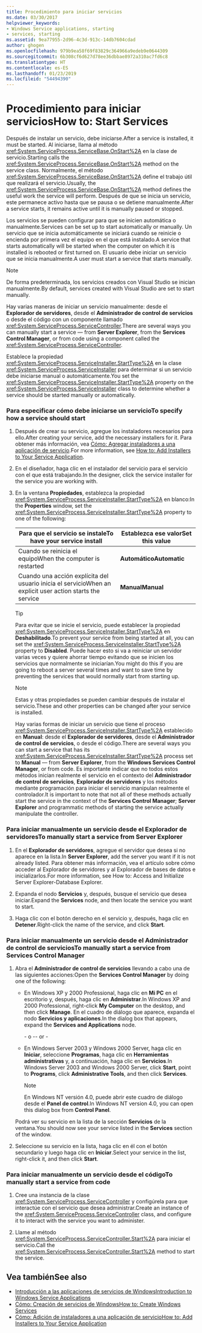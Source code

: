 ```yaml
---
title: Procedimiento para iniciar servicios
ms.date: 03/30/2017
helpviewer_keywords:
- Windows Service applications, starting
- services, starting
ms.assetid: 9ea77955-2d96-4c3d-913c-14db7604cdad
author: ghogen
ms.openlocfilehash: 979b9ea58f69f83829c364966a9edeb9e0644309
ms.sourcegitcommit: 6b308cf6d627d78ee36dbbae8972a310ac7fd6c8
ms.translationtype: HT
ms.contentlocale: es-ES
ms.lasthandoff: 01/23/2019
ms.locfileid: "54494390"
---
```

# <a name="how-to-start-services"></a><span data-ttu-id="0ebab-102">Procedimiento para iniciar servicios</span><span class="sxs-lookup"><span data-stu-id="0ebab-102">How to: Start Services</span></span>
<span data-ttu-id="0ebab-103">Después de instalar un servicio, debe iniciarse.</span><span class="sxs-lookup"><span data-stu-id="0ebab-103">After a service is installed, it must be started.</span></span> <span data-ttu-id="0ebab-104">Al iniciarse, llama al método <xref:System.ServiceProcess.ServiceBase.OnStart%2A> en la clase de servicio.</span><span class="sxs-lookup"><span data-stu-id="0ebab-104">Starting calls the <xref:System.ServiceProcess.ServiceBase.OnStart%2A> method on the service class.</span></span> <span data-ttu-id="0ebab-105">Normalmente, el método <xref:System.ServiceProcess.ServiceBase.OnStart%2A> define el trabajo útil que realizará el servicio.</span><span class="sxs-lookup"><span data-stu-id="0ebab-105">Usually, the <xref:System.ServiceProcess.ServiceBase.OnStart%2A> method defines the useful work the service will perform.</span></span> <span data-ttu-id="0ebab-106">Después de que se inicia un servicio, este permanece activo hasta que se pausa o se detiene manualmente.</span><span class="sxs-lookup"><span data-stu-id="0ebab-106">After a service starts, it remains active until it is manually paused or stopped.</span></span>  
  
 <span data-ttu-id="0ebab-107">Los servicios se pueden configurar para que se inicien automática o manualmente.</span><span class="sxs-lookup"><span data-stu-id="0ebab-107">Services can be set up to start automatically or manually.</span></span> <span data-ttu-id="0ebab-108">Un servicio que se inicia automáticamente se iniciará cuando se reinicie o encienda por primera vez el equipo en el que está instalado.</span><span class="sxs-lookup"><span data-stu-id="0ebab-108">A service that starts automatically will be started when the computer on which it is installed is rebooted or first turned on.</span></span> <span data-ttu-id="0ebab-109">El usuario debe iniciar un servicio que se inicia manualmente.</span><span class="sxs-lookup"><span data-stu-id="0ebab-109">A user must start a service that starts manually.</span></span>  
  
> [!NOTE]
>  <span data-ttu-id="0ebab-110">De forma predeterminada, los servicios creados con Visual Studio se inician manualmente.</span><span class="sxs-lookup"><span data-stu-id="0ebab-110">By default, services created with Visual Studio are set to start manually.</span></span>  
  
 <span data-ttu-id="0ebab-111">Hay varias maneras de iniciar un servicio manualmente: desde el **Explorador de servidores**, desde el **Administrador de control de servicios** o desde el código con un componente llamado <xref:System.ServiceProcess.ServiceController>.</span><span class="sxs-lookup"><span data-stu-id="0ebab-111">There are several ways you can manually start a service — from **Server Explorer**, from the **Services Control Manager**, or from code using a component called the <xref:System.ServiceProcess.ServiceController>.</span></span>  
  
 <span data-ttu-id="0ebab-112">Establece la propiedad <xref:System.ServiceProcess.ServiceInstaller.StartType%2A> en la clase <xref:System.ServiceProcess.ServiceInstaller> para determinar si un servicio debe iniciarse manual o automáticamente.</span><span class="sxs-lookup"><span data-stu-id="0ebab-112">You set the <xref:System.ServiceProcess.ServiceInstaller.StartType%2A> property on the <xref:System.ServiceProcess.ServiceInstaller> class to determine whether a service should be started manually or automatically.</span></span>  
  
### <a name="to-specify-how-a-service-should-start"></a><span data-ttu-id="0ebab-113">Para especificar cómo debe iniciarse un servicio</span><span class="sxs-lookup"><span data-stu-id="0ebab-113">To specify how a service should start</span></span>  
  
1.  <span data-ttu-id="0ebab-114">Después de crear su servicio, agregue los instaladores necesarios para ello.</span><span class="sxs-lookup"><span data-stu-id="0ebab-114">After creating your service, add the necessary installers for it.</span></span> <span data-ttu-id="0ebab-115">Para obtener más información, vea [Cómo: Agregar instaladores a una aplicación de servicio](../../../docs/framework/windows-services/how-to-add-installers-to-your-service-application.md).</span><span class="sxs-lookup"><span data-stu-id="0ebab-115">For more information, see [How to: Add Installers to Your Service Application](../../../docs/framework/windows-services/how-to-add-installers-to-your-service-application.md).</span></span>  
  
2.  <span data-ttu-id="0ebab-116">En el diseñador, haga clic en el instalador del servicio para el servicio con el que está trabajando.</span><span class="sxs-lookup"><span data-stu-id="0ebab-116">In the designer, click the service installer for the service you are working with.</span></span>  
  
3.  <span data-ttu-id="0ebab-117">En la ventana **Propiedades**, establezca la propiedad <xref:System.ServiceProcess.ServiceInstaller.StartType%2A> en blanco:</span><span class="sxs-lookup"><span data-stu-id="0ebab-117">In the **Properties** window, set the <xref:System.ServiceProcess.ServiceInstaller.StartType%2A> property to one of the following:</span></span>  
  
    |<span data-ttu-id="0ebab-118">Para que el servicio se instale</span><span class="sxs-lookup"><span data-stu-id="0ebab-118">To have your service install</span></span>|<span data-ttu-id="0ebab-119">Establezca ese valor</span><span class="sxs-lookup"><span data-stu-id="0ebab-119">Set this value</span></span>|  
    |----------------------------------|--------------------|  
    |<span data-ttu-id="0ebab-120">Cuando se reinicia el equipo</span><span class="sxs-lookup"><span data-stu-id="0ebab-120">When the computer is restarted</span></span>|<span data-ttu-id="0ebab-121">**Automático**</span><span class="sxs-lookup"><span data-stu-id="0ebab-121">**Automatic**</span></span>|  
    |<span data-ttu-id="0ebab-122">Cuando una acción explícita del usuario inicia el servicio</span><span class="sxs-lookup"><span data-stu-id="0ebab-122">When an explicit user action starts the service</span></span>|<span data-ttu-id="0ebab-123">**Manual**</span><span class="sxs-lookup"><span data-stu-id="0ebab-123">**Manual**</span></span>|  
  
    > [!TIP]
    >  <span data-ttu-id="0ebab-124">Para evitar que se inicie el servicio, puede establecer la propiedad <xref:System.ServiceProcess.ServiceInstaller.StartType%2A> en **Deshabilitado**.</span><span class="sxs-lookup"><span data-stu-id="0ebab-124">To prevent your service from being started at all, you can set the <xref:System.ServiceProcess.ServiceInstaller.StartType%2A> property to **Disabled**.</span></span> <span data-ttu-id="0ebab-125">Puede hacer esto si va a reiniciar un servidor varias veces y quiere ahorrar tiempo evitando que se inicien los servicios que normalmente se iniciarían.</span><span class="sxs-lookup"><span data-stu-id="0ebab-125">You might do this if you are going to reboot a server several times and want to save time by preventing the services that would normally start from starting up.</span></span>  
  
    > [!NOTE]
    >  <span data-ttu-id="0ebab-126">Estas y otras propiedades se pueden cambiar después de instalar el servicio.</span><span class="sxs-lookup"><span data-stu-id="0ebab-126">These and other properties can be changed after your service is installed.</span></span>  
  
     <span data-ttu-id="0ebab-127">Hay varias formas de iniciar un servicio que tiene el proceso <xref:System.ServiceProcess.ServiceInstaller.StartType%2A> establecido en **Manual**: desde el **Explorador de servidores**, desde el **Administrador de control de servicios**, o desde el código.</span><span class="sxs-lookup"><span data-stu-id="0ebab-127">There are several ways you can start a service that has its <xref:System.ServiceProcess.ServiceInstaller.StartType%2A> process set to **Manual** — from **Server Explorer**, from the **Windows Services Control Manager**, or from code.</span></span> <span data-ttu-id="0ebab-128">Es importante indicar que no todos estos métodos inician realmente el servicio en el contexto del **Administrador de control de servicios**, **Explorador de servidores** y los métodos mediante programación para iniciar el servicio manipulan realmente el controlador.</span><span class="sxs-lookup"><span data-stu-id="0ebab-128">It is important to note that not all of these methods actually start the service in the context of the **Services Control Manager**; **Server Explorer** and programmatic methods of starting the service actually manipulate the controller.</span></span>  
  
### <a name="to-manually-start-a-service-from-server-explorer"></a><span data-ttu-id="0ebab-129">Para iniciar manualmente un servicio desde el Explorador de servidores</span><span class="sxs-lookup"><span data-stu-id="0ebab-129">To manually start a service from Server Explorer</span></span>  
  
1.  <span data-ttu-id="0ebab-130">En el **Explorador de servidores**, agregue el servidor que desea si no aparece en la lista.</span><span class="sxs-lookup"><span data-stu-id="0ebab-130">In **Server Explorer**, add the server you want if it is not already listed.</span></span> <span data-ttu-id="0ebab-131">Para obtener más información, vea el artículo sobre cómo acceder al Explorador de servidores y al Explorador de bases de datos e inicializarlos.</span><span class="sxs-lookup"><span data-stu-id="0ebab-131">For more information, see How to: Access and Initialize Server Explorer-Database Explorer.</span></span>  
  
2.  <span data-ttu-id="0ebab-132">Expanda el nodo **Servicios** y, después, busque el servicio que desea iniciar.</span><span class="sxs-lookup"><span data-stu-id="0ebab-132">Expand the **Services** node, and then locate the service you want to start.</span></span>  
  
3.  <span data-ttu-id="0ebab-133">Haga clic con el botón derecho en el servicio y, después, haga clic en **Detener**.</span><span class="sxs-lookup"><span data-stu-id="0ebab-133">Right-click the name of the service, and click **Start**.</span></span>  
  
### <a name="to-manually-start-a-service-from-services-control-manager"></a><span data-ttu-id="0ebab-134">Para iniciar manualmente un servicio desde el Administrador de control de servicios</span><span class="sxs-lookup"><span data-stu-id="0ebab-134">To manually start a service from Services Control Manager</span></span>  
  
1.  <span data-ttu-id="0ebab-135">Abra el **Administrador de control de servicios** llevando a cabo una de las siguientes acciones:</span><span class="sxs-lookup"><span data-stu-id="0ebab-135">Open the **Services Control Manager** by doing one of the following:</span></span>  
  
    -   <span data-ttu-id="0ebab-136">En Windows XP y 2000 Professional, haga clic en **Mi PC** en el escritorio y, después, haga clic en **Administrar**.</span><span class="sxs-lookup"><span data-stu-id="0ebab-136">In Windows XP and 2000 Professional, right-click **My Computer** on the desktop, and then click **Manage**.</span></span> <span data-ttu-id="0ebab-137">En el cuadro de diálogo que aparece, expanda el nodo **Servicios y aplicaciones**.</span><span class="sxs-lookup"><span data-stu-id="0ebab-137">In the dialog box that appears, expand the **Services and Applications** node.</span></span>  
  
         <span data-ttu-id="0ebab-138">\- o -</span><span class="sxs-lookup"><span data-stu-id="0ebab-138">\- or -</span></span>  
  
    -   <span data-ttu-id="0ebab-139">En Windows Server 2003 y Windows 2000 Server, haga clic en **Iniciar**, seleccione **Programas**, haga clic en **Herramientas administrativas** y, a continuación, haga clic en **Servicios**.</span><span class="sxs-lookup"><span data-stu-id="0ebab-139">In Windows Server 2003 and Windows 2000 Server, click **Start**, point to **Programs**, click **Administrative Tools**, and then click **Services**.</span></span>  
  
        > [!NOTE]
        >  <span data-ttu-id="0ebab-140">En Windows NT versión 4.0, puede abrir este cuadro de diálogo desde el **Panel de control**.</span><span class="sxs-lookup"><span data-stu-id="0ebab-140">In Windows NT version 4.0, you can open this dialog box from **Control Panel**.</span></span>  
  
     <span data-ttu-id="0ebab-141">Podrá ver su servicio en la lista de la sección **Servicios** de la ventana.</span><span class="sxs-lookup"><span data-stu-id="0ebab-141">You should now see your service listed in the **Services** section of the window.</span></span>  
  
2.  <span data-ttu-id="0ebab-142">Seleccione su servicio en la lista, haga clic en él con el botón secundario y luego haga clic en **Iniciar**.</span><span class="sxs-lookup"><span data-stu-id="0ebab-142">Select your service in the list, right-click it, and then click **Start**.</span></span>  
  
### <a name="to-manually-start-a-service-from-code"></a><span data-ttu-id="0ebab-143">Para iniciar manualmente un servicio desde el código</span><span class="sxs-lookup"><span data-stu-id="0ebab-143">To manually start a service from code</span></span>  
  
1.  <span data-ttu-id="0ebab-144">Cree una instancia de la clase <xref:System.ServiceProcess.ServiceController> y configúrela para que interactúe con el servicio que desea administrar.</span><span class="sxs-lookup"><span data-stu-id="0ebab-144">Create an instance of the <xref:System.ServiceProcess.ServiceController> class, and configure it to interact with the service you want to administer.</span></span>  
  
2.  <span data-ttu-id="0ebab-145">Llame al método <xref:System.ServiceProcess.ServiceController.Start%2A> para iniciar el servicio.</span><span class="sxs-lookup"><span data-stu-id="0ebab-145">Call the <xref:System.ServiceProcess.ServiceController.Start%2A> method to start the service.</span></span>  
  
## <a name="see-also"></a><span data-ttu-id="0ebab-146">Vea también</span><span class="sxs-lookup"><span data-stu-id="0ebab-146">See also</span></span>
- [<span data-ttu-id="0ebab-147">Introducción a las aplicaciones de servicios de Windows</span><span class="sxs-lookup"><span data-stu-id="0ebab-147">Introduction to Windows Service Applications</span></span>](../../../docs/framework/windows-services/introduction-to-windows-service-applications.md)
- [<span data-ttu-id="0ebab-148">Cómo: Creación de servicios de Windows</span><span class="sxs-lookup"><span data-stu-id="0ebab-148">How to: Create Windows Services</span></span>](../../../docs/framework/windows-services/how-to-create-windows-services.md)
- [<span data-ttu-id="0ebab-149">Cómo: Adición de instaladores a una aplicación de servicio</span><span class="sxs-lookup"><span data-stu-id="0ebab-149">How to: Add Installers to Your Service Application</span></span>](../../../docs/framework/windows-services/how-to-add-installers-to-your-service-application.md)
